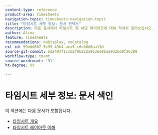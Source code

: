 ```yaml
---
content-type: reference
product-area: timesheets
navigation-topic: timesheets-navigation-topic
title: "타임시트 세부 정보: 문서 인덱스"
description: 다음 문서에서 타임시트 및 해당 레이아웃에 대해 자세히 알아보십시오.
author: Alina
feature: Timesheets
recommendations: noDisplay, noCatalog
exl-id: 59ddd607-5e99-43b4-aea5-c6cb0d6aa13d
source-git-commit: 6d2494f1ccb2f9b222a953ed8bae922bd0f26389
workflow-type: tm+mt
source-wordcount: '31'
ht-degree: 0%

---
```


# 타임시트 세부 정보: 문서 색인

이 섹션에는 다음 문서가 포함됩니다.

* [타임시트 개요](../../timesheets/timesheets/timesheets-overview.md)
* [타임시트 레이아웃 이해](../../timesheets/timesheets/timesheet-layout.md)
